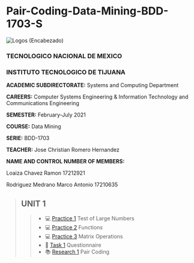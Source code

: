 # Pair-Coding-Data-Mining-BDD-1703-S

![Logos (Encabezado)](https://user-images.githubusercontent.com/38358997/111401323-4c5f8480-8686-11eb-8532-0679458bb51a.png)

### TECNOLOGICO NACIONAL DE MEXICO

### INSTITUTO TECNOLOGICO DE TIJUANA

**ACADEMIC SUBDIRECTORATE:** Systems and Computing Department

**CAREERS:** Computer Systems Engineering & Information Technology and Communications Engineering

**SEMESTER:** February-July 2021

**COURSE:** Data Mining

**SERIE:** BDD-1703

**TEACHER:** Jose Christian Romero Hernandez

**NAME AND CONTROL NUMBER OF MEMBERS:**

Loaiza Chavez Ramon 17212921

Rodriguez Medrano Marco Antonio 17210635

>## UNIT 1
>> * 💻 [Practice 1](https://github.com/pakito97/Pair-Coding-Mineria-de-Datos-BDD-1703-S/blob/Unit%231/Unit_1/Practices/Practice_1.R) Test of Large Numbers
>> * 💻 [Practice 2](https://github.com/pakito97/Pair-Coding-Mineria-de-Datos-BDD-1703-S/blob/Unit%231/Unit_1/Practices/Practice_2.R) Functions
>> * 💻 [Practice 3](https://github.com/pakito97/Pair-Coding-Mineria-de-Datos-BDD-1703-S/blob/Unit%231/Unit_1/Practices/Practice_3.R) Matrix Operations
>> * 📝 [Task 1](https://github.com/pakito97/Pair-Coding-Mineria-de-Datos-BDD-1703-S/blob/Unit%231/Unit_1/Tasks/Questionnaire.md) Questionnaire
>> * 📚 [Research 1](https://github.com/pakito97/Pair-Coding-Mineria-de-Datos-BDD-1703-S/blob/Unit%231/Unit_1/Researchs/Pair_Coding.md) Pair Coding
